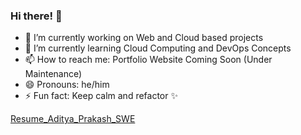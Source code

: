### Hi there! 👋

- 🔭 I’m currently working on Web and Cloud based projects
- 🌱 I’m currently learning Cloud Computing and DevOps Concepts
- 📫 How to reach me: Portfolio Website Coming Soon (Under Maintenance)
- 😄 Pronouns: he/him
- ⚡ Fun fact: Keep calm and refactor ✨

<!--
**adityaprakashneu/adityaprakashneu** is a ✨ _special_ ✨ repository because its `README.md` (this file) appears on your GitHub profile.

Here are some ideas to get you started:


-->
[Resume_Aditya_Prakash_SWE](https://github.com/adityaprakashneu/adityaprakashneu/files/13979010/Aditya_Prakash_SWE.pdf)
